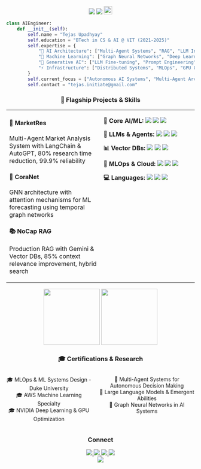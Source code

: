 <!-- Header -->
<div align="center">
  <img src="https://capsule-render.vercel.app/api?type=waving&color=gradient&customColorList=12,13,19,20,21&height=180&section=header&text=Tejas%20Upadhyay&fontSize=50&fontColor=ffffff&animation=fadeIn&fontAlignY=35&desc=AI%20Architecture%20Engineer%20%7C%20ML%20Systems%20Designer&descSize=16&descAlignY=55&descColor=ffffff" />

  <!-- Dynamic Typing + Profile Views in one line -->
  <img src="https://readme-typing-svg.demolab.com?font=Fira+Code&weight=600&size=22&duration=3000&pause=1000&color=7C3AED&center=true&vCenter=true&width=600&height=60&lines=Building+Autonomous+AI+Systems;Crafting+Multi-Agent+Architectures;Pushing+the+Boundaries+of+AGI" />
  <img src="https://komarev.com/ghpvc/?username=TejasUpadhyayy&style=flat-square&color=7C3AED&label=VIEWS" height="22" />
</div>

<!-- About Me Code Section -->
```python
class AIEngineer:
    def __init__(self):
        self.name = "Tejas Upadhyay"
        self.education = "BTech in CS & AI @ VIT (2021-2025)"
        self.expertise = {
            "🤖 AI Architecture": ["Multi-Agent Systems", "RAG", "LLM Integration", "Agent Orchestration"],
            "🧠 Machine Learning": ["Graph Neural Networks", "Deep Learning", "Transformers", "RL Agents"],
            "🔮 Generative AI": ["LLM Fine-tuning", "Prompt Engineering", "Vector DBs", "Knowledge Graphs"],
            "⚡ Infrastructure": ["Distributed Systems", "MLOps", "GPU Optimization", "CUDA"]
        }
        self.current_focus = ["Autonomous AI Systems", "Multi-Agent Architectures", "AGI-oriented Solutions"]
        self.contact = "tejas.initiate@gmail.com"
```

<!-- Featured Projects + Tech Stack Combined -->
<div align="center">
  <h3>🎯 Flagship Projects & Skills</h3>
  
  <table>
    <tr>
      <td valign="top" width="50%">
        <h4>🎯 MarketRes</h4>
        <p>Multi-Agent Market Analysis System with LangChain & AutoGPT, 80% research time reduction, 99.9% reliability</p>
        <h4>🔮 CoraNet</h4>
        <p>GNN architecture with attention mechanisms for ML forecasting using temporal graph networks</p>
        <h4>📚 NoCap RAG</h4>
        <p>Production RAG with Gemini & Vector DBs, 85% context relevance improvement, hybrid search</p>
      </td>
      <td valign="top" width="50%">
        <p>
          <b>🧠 Core AI/ML:</b> 
          <img src="https://img.shields.io/badge/PyTorch-EE4C2C?style=flat-square&logo=pytorch&logoColor=white"/>
          <img src="https://img.shields.io/badge/TensorFlow-FF6F00?style=flat-square&logo=tensorflow&logoColor=white"/>
          <img src="https://img.shields.io/badge/scikit--learn-F7931E?style=flat-square&logo=scikit-learn&logoColor=white"/>
        </p>
        <p>
          <b>🤖 LLMs & Agents:</b>
          <img src="https://img.shields.io/badge/LangChain-121212?style=flat-square&logo=chainlink&logoColor=white"/>
          <img src="https://img.shields.io/badge/Hugging%20Face-FFD21E?style=flat-square&logo=huggingface&logoColor=black"/>
          <img src="https://img.shields.io/badge/OpenAI-412991?style=flat-square&logo=openai&logoColor=white"/>
        </p>
        <p>
          <b>📊 Vector DBs:</b>
          <img src="https://img.shields.io/badge/Pinecone-000000?style=flat-square&logo=pinecone&logoColor=white"/>
          <img src="https://img.shields.io/badge/Weaviate-FF5F15?style=flat-square&logo=weaviate&logoColor=white"/>
          <img src="https://img.shields.io/badge/Redis-DC382D?style=flat-square&logo=redis&logoColor=white"/>
        </p>
        <p>
          <b>🔧 MLOps & Cloud:</b>
          <img src="https://img.shields.io/badge/MLflow-0194E2?style=flat-square&logo=mlflow&logoColor=white"/>
          <img src="https://img.shields.io/badge/AWS-232F3E?style=flat-square&logo=amazon-aws&logoColor=white"/>
          <img src="https://img.shields.io/badge/Kubernetes-326CE5?style=flat-square&logo=kubernetes&logoColor=white"/>
        </p>
        <p>
          <b>💻 Languages:</b>
          <img src="https://img.shields.io/badge/Python-3776AB?style=flat-square&logo=python&logoColor=white"/>
          <img src="https://img.shields.io/badge/Rust-000000?style=flat-square&logo=rust&logoColor=white"/>
          <img src="https://img.shields.io/badge/Go-00ADD8?style=flat-square&logo=go&logoColor=white"/>
        </p>
      </td>
    </tr>
  </table>
</div>

<!-- Stats Combined -->
<div align="center">
  <img height="150em" src="https://github-readme-stats.vercel.app/api?username=TejasUpadhyayy&show_icons=true&theme=nightowl&hide_border=true&bg_color=1a1b27&title_color=7C3AED&icon_color=7C3AED"/>
  <img height="150em" src="https://github-readme-streak-stats.herokuapp.com/?user=TejasUpadhyayy&theme=nightowl&hide_border=true&background=1a1b27&ring=7C3AED&fire=7C3AED&currStreakLabel=7C3AED"/>
</div>

<!-- Certifications, Research, and Connect combined -->
<div align="center">
  <h3>🎓 Certifications & Research</h3>
  <div style="display: flex; justify-content: center;">
    <div style="margin-right: 20px;">
      <p>
        🎓 MLOps & ML Systems Design - Duke University<br>
        🎓 AWS Machine Learning Specialty<br>
        🎓 NVIDIA Deep Learning & GPU Optimization
      </p>
    </div>
    <div>
      <p>
        📄 Multi-Agent Systems for Autonomous Decision Making<br>
        📄 Large Language Models & Emergent Abilities<br>
        📄 Graph Neural Networks in AI Systems
      </p>
    </div>
  </div>
  
  <h3>Connect</h3>
  <a href="mailto:tejas.initiate@gmail.com">
    <img src="https://img.shields.io/badge/Email-D14836?style=for-the-badge&logo=gmail&logoColor=white"/>
  </a>
  <a href="https://linkedin.com/in/your-profile">
    <img src="https://img.shields.io/badge/LinkedIn-0077B5?style=for-the-badge&logo=linkedin&logoColor=white"/>
  </a>
  <a href="https://twitter.com/TejasUpadhyayy">
    <img src="https://img.shields.io/badge/Twitter-1DA1F2?style=for-the-badge&logo=twitter&logoColor=white"/>
  </a>
  <a href="https://huggingface.co/TejasUpadhyayy">
    <img src="https://img.shields.io/badge/HF-FFD21E?style=for-the-badge&logo=huggingface&logoColor=black"/>
  </a>
</div>

<!-- Footer -->
<div align="center">
  <img src="https://capsule-render.vercel.app/api?type=waving&color=gradient&customColorList=12,13,19,20,21&height=80&section=footer"/>
</div>
